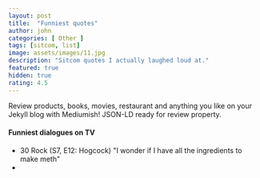 ```yaml
---
layout: post
title:  "Funniest quotes"
author: john
categories: [ Other ]
tags: [sitcom, list]
image: assets/images/11.jpg
description: "Sitcom quotes I actually laughed loud at."
featured: true
hidden: true
rating: 4.5
---
```


Review products, books, movies, restaurant and anything you like on your Jekyll blog with Mediumish! JSON-LD ready for review property.

#### Funniest dialogues on TV

- 30 Rock (S7, E12: Hogcock) "I wonder if I have all the ingredients to make meth"
- 
